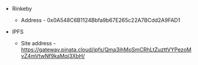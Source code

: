 * Rinkeby 
	- Address - 0x0A548C6B1124Bbfa9b67E265c22A7BCdd2A9FAD1


* IPFS
	- Site address - https://gateway.pinata.cloud/ipfs/Qma3ihMoSmCRhLtZuzttVYPezoMvZ4mVtwNf9kaMqj3XbH/